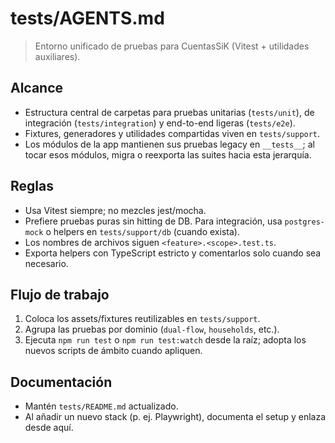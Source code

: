# tests/AGENTS.md

> Entorno unificado de pruebas para CuentasSiK (Vitest + utilidades auxiliares).

## Alcance

- Estructura central de carpetas para pruebas unitarias (`tests/unit`), de integración (`tests/integration`) y end-to-end ligeras (`tests/e2e`).
- Fixtures, generadores y utilidades compartidas viven en `tests/support`.
- Los módulos de la app mantienen sus pruebas legacy en `__tests__`; al tocar esos módulos, migra o reexporta las suites hacia esta jerarquía.

## Reglas

- Usa Vitest siempre; no mezcles jest/mocha.
- Prefiere pruebas puras sin hitting de DB. Para integración, usa `postgres-mock` o helpers en `tests/support/db` (cuando exista).
- Los nombres de archivos siguen `<feature>.<scope>.test.ts`.
- Exporta helpers con TypeScript estricto y comentarlos solo cuando sea necesario.

## Flujo de trabajo

1. Coloca los assets/fixtures reutilizables en `tests/support`.
2. Agrupa las pruebas por dominio (`dual-flow`, `households`, etc.).
3. Ejecuta `npm run test` o `npm run test:watch` desde la raíz; adopta los nuevos scripts de ámbito cuando apliquen.

## Documentación

- Mantén `tests/README.md` actualizado.
- Al añadir un nuevo stack (p. ej. Playwright), documenta el setup y enlaza desde aquí.
